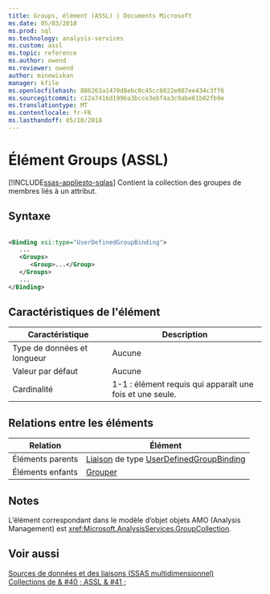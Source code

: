 ```yaml
---
title: Groups, élément (ASSL) | Documents Microsoft
ms.date: 05/03/2018
ms.prod: sql
ms.technology: analysis-services
ms.custom: assl
ms.topic: reference
ms.author: owend
ms.reviewer: owend
author: minewiskan
manager: kfile
ms.openlocfilehash: 886263a1470d8ebc0c45cc6022e087ee434c3ff6
ms.sourcegitcommit: c12a7416d1996a3bcce3ebf4a3c9abe61b02fb9e
ms.translationtype: MT
ms.contentlocale: fr-FR
ms.lasthandoff: 05/10/2018
---
```

# <a name="groups-element-assl"></a>Élément Groups (ASSL)
[!INCLUDE[ssas-appliesto-sqlas](../../../includes/ssas-appliesto-sqlas.md)]
  Contient la collection des groupes de membres liés à un attribut.  
  
## <a name="syntax"></a>Syntaxe  
  
```xml  
  
<Binding xsi:type="UserDefinedGroupBinding">  
   ...  
   <Groups>  
      <Group>...</Group>  
   </Groups>  
   ...  
</Binding>  
```  
  
## <a name="element-characteristics"></a>Caractéristiques de l'élément  
  
|Caractéristique|Description|  
|--------------------|-----------------|  
|Type de données et longueur|Aucune|  
|Valeur par défaut|Aucune|  
|Cardinalité|1-1 : élément requis qui apparaît une fois et une seule.|  
  
## <a name="element-relationships"></a>Relations entre les éléments  
  
|Relation|Élément|  
|------------------|-------------|  
|Éléments parents|[Liaison](../../../analysis-services/scripting/data-type/binding-data-type-assl.md) de type [UserDefinedGroupBinding](../../../analysis-services/scripting/data-type/userdefinedgroupbinding-data-type-assl.md)|  
|Éléments enfants|[Grouper](../../../analysis-services/scripting/objects/group-element-assl.md)|  
  
## <a name="remarks"></a>Notes  
 L’élément correspondant dans le modèle d’objet objets AMO (Analysis Management) est <xref:Microsoft.AnalysisServices.GroupCollection>.  
  
## <a name="see-also"></a>Voir aussi  
 [Sources de données et des liaisons &#40;SSAS multidimensionnel&#41;](../../../analysis-services/multidimensional-models/data-sources-and-bindings-ssas-multidimensional.md)   
 [Collections de & #40 ; ASSL & #41 ;](../../../analysis-services/scripting/collections/collections-assl.md)  
  
  
